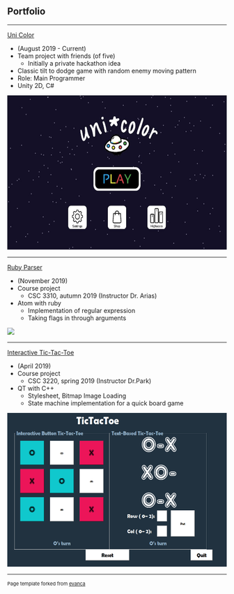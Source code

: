 ## Portfolio

---
[Uni Color](/uni_color_page.md)
- (August 2019 - Current)
- Team project with friends (of five)
  - Initially a private hackathon idea
- Classic tilt to dodge game with random enemy moving pattern
- Role: Main Programmer
- Unity 2D, C#
<img src="images/rsz_uni_color.jpg?raw=true"/>

---
[Ruby Parser](/ruby_parser_page.md)
- (November 2019)
- Course project
  - CSC 3310, autumn 2019 (Instructor Dr. Arias)
- Atom with ruby
  - Implementation of regular expression
  - Taking flags in through arguments
<img src="images/ruby_parser4.png?raw=true"/>

---
[Interactive Tic-Tac-Toe](/tic_tac_toe_page.md)
- (April 2019)
- Course project
  - CSC 3220, spring 2019 (Instructor Dr.Park)
- QT with C++
  - Stylesheet, Bitmap Image Loading
  - State machine implementation for a quick board game
<img src="images/rsz_tic_tac_toe.png?raw=true"/>

---
<p style="font-size:11px">Page template forked from <a href="https://github.com/evanca/quick-portfolio">evanca</a></p>
<!-- Remove above link if you don't want to attibute -->
